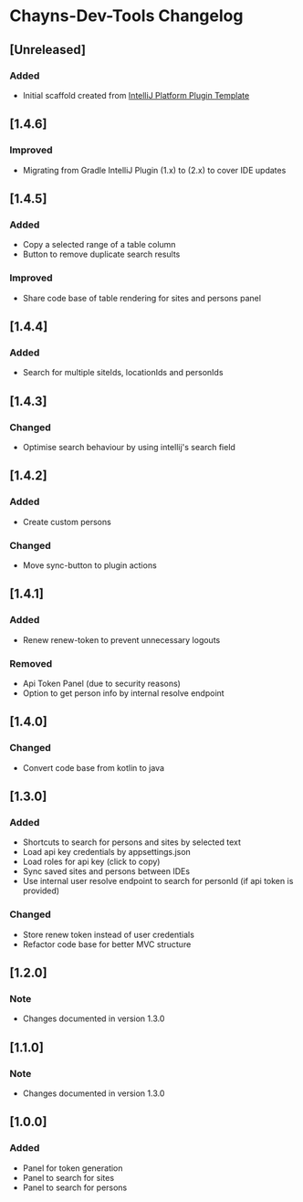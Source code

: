 <!-- Keep a Changelog guide -> https://keepachangelog.com -->

# Chayns-Dev-Tools Changelog

## [Unreleased]
### Added
- Initial scaffold created from [IntelliJ Platform Plugin Template](https://github.com/JetBrains/intellij-platform-plugin-template)

## [1.4.6]
### Improved
- Migrating from Gradle IntelliJ Plugin (1.x) to (2.x) to cover IDE updates

## [1.4.5]
### Added
- Copy a selected range of a table column
- Button to remove duplicate search results
### Improved
- Share code base of table rendering for sites and persons panel

## [1.4.4]
### Added
- Search for multiple siteIds, locationIds and personIds

## [1.4.3]
### Changed
- Optimise search behaviour by using intellij's search field

## [1.4.2]
### Added
- Create custom persons
### Changed
- Move sync-button to plugin actions

## [1.4.1]
### Added
- Renew renew-token to prevent unnecessary logouts
### Removed
- Api Token Panel (due to security reasons)
- Option to get person info by internal resolve endpoint

## [1.4.0]
### Changed
- Convert code base from kotlin to java

## [1.3.0]
### Added
- Shortcuts to search for persons and sites by selected text
- Load api key credentials by appsettings.json
- Load roles for api key (click to copy)
- Sync saved sites and persons between IDEs
- Use internal user resolve endpoint to search for personId (if api token is provided)
### Changed
- Store renew token instead of user credentials
- Refactor code base for better MVC structure

## [1.2.0]
### Note
- Changes documented in version 1.3.0

## [1.1.0]
### Note
- Changes documented in version 1.3.0

## [1.0.0]
### Added
- Panel for token generation
- Panel to search for sites
- Panel to search for persons